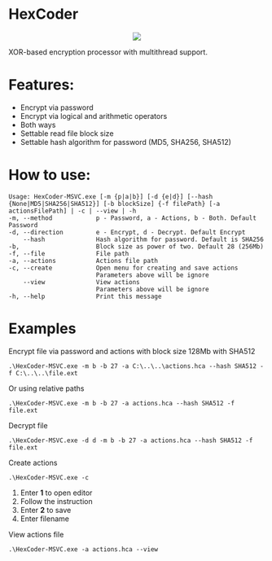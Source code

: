 # HexCoder
<p align="center">
<img src="https://b.radikal.ru/b06/2111/c1/6f6a16b5f8f3.png">
<p align="center">

XOR-based encryption processor with multithread support.

# Features:

- Encrypt via password
- Encrypt via logical and arithmetic operators
- Both ways
- Settable read file block size
- Settable hash algorithm for password (MD5, SHA256, SHA512)

# How to use:

```
Usage: HexCoder-MSVC.exe [-m {p|a|b}] [-d {e|d}] [--hash {None|MD5|SHA256|SHA512}] [-b blockSize] {-f filePath} [-a actionsFilePath] | -c | --view | -h
-m, --method            p - Password, a - Actions, b - Both. Default Password
-d, --direction         e - Encrypt, d - Decrypt. Default Encrypt
    --hash              Hash algorithm for password. Default is SHA256
-b,                     Block size as power of two. Default 28 (256Mb)
-f, --file              File path
-a, --actions           Actions file path
-c, --create            Open menu for creating and save actions
                        Parameters above will be ignore
    --view              View actions
                        Parameters above will be ignore
-h, --help              Print this message
```
  
# Examples

Encrypt file via password and actions with block size 128Mb with SHA512
  
`.\HexCoder-MSVC.exe -m b -b 27 -a C:\..\..\actions.hca --hash SHA512 -f C:\..\..\file.ext`

Or using relative paths
  
`.\HexCoder-MSVC.exe -m b -b 27 -a actions.hca --hash SHA512 -f file.ext`

Decrypt file
  
`.\HexCoder-MSVC.exe -d d -m b -b 27 -a actions.hca --hash SHA512 -f file.ext`

Create actions

`.\HexCoder-MSVC.exe -c`
  
1. Enter **1** to open editor
2. Follow the instruction
3. Enter **2** to save
4. Enter filename

View actions file

`.\HexCoder-MSVC.exe -a actions.hca --view`
